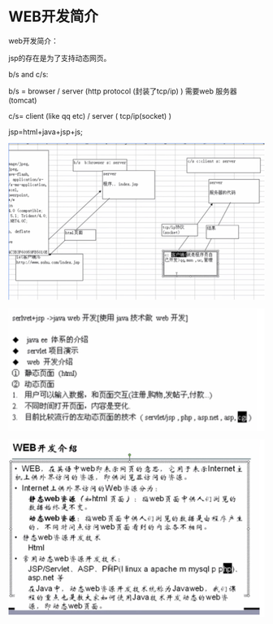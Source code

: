 # WEB开发简介

web开发简介：

jsp的存在是为了支持动态网页。

b/s and c/s:

b/s = browser / server \(http protocol \(封装了tcp/ip\) \) 需要web 服务器\(tomcat\)

c/s= client \(like qq etc\) / server \( tcp/ip\(socket\) \)

jsp=html+java+jsp+js;

![](../.gitbook/assets/import%20%2837%29.png)

![](../.gitbook/assets/import%20%2838%29.png)

![](../.gitbook/assets/import%20%287%29.png)

